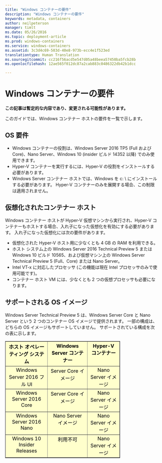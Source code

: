 ```yaml
---
title: "Windows コンテナーの要件"
description: "Windows コンテナーの要件"
keywords: metadata, containers
author: neilpeterson
manager: timlt
ms.date: 05/26/2016
ms.topic: deployment-article
ms.prod: windows-containers
ms.service: windows-containers
ms.assetid: 3c3d4c69-503d-40e8-973b-ecc4e1f523ed
translationtype: Human Translation
ms.sourcegitcommit: cc216f56acd5e547d05a48beea57450ba5fcb28b
ms.openlocfilehash: 12ae565f012dc87a2cab883c0486322db42b1dcc

---
```


# Windows コンテナーの要件

**この記事は暫定的な内容であり、変更される可能性があります。** 

このガイドでは、Windows コンテナー ホストの要件を一覧で示します。

## OS 要件

- Windows コンテナーの役割は、Windows Server 2016 TP5 (Full および Core)、Nano Server、Windows 10 (insider ビルド 14352 以降) でのみ使用できます。
- Hyper-V コンテナーを実行するには、Hyper-V の役割をインストールする必要があります。
- Windows Server コンテナー ホストでは、Windows を c: \\ にインストールする必要があります。 Hyper-V コンテナーのみを展開する場合、この制限は適用されません。

## 仮想化されたコンテナー ホスト

Windows コンテナー ホストが Hyper-V 仮想マシンから実行され、Hyper-V コンテナーもホストする場合、入れ子になった仮想化を有効にする必要があります。 入れ子になった仮想化には次の要件があります。

- 仮想化された Hyper-V ホスト用に少なくとも 4 GB の RAM を利用できる。
- ホスト システム上の Windows Server 2016 Technical Preview 5 または Windows 10 ビルド 10565、および仮想マシン上の Windows Server Technical Preview 5 (Full、Core) または Nano Server。
- Intel VT-x に対応したプロセッサ (この機能は現在 Intel プロセッサのみで使用可能です)。
- コンテナー ホスト VM には、少なくとも 2 つの仮想プロセッサも必要になります。

## サポートされる OS イメージ

Windows Server Technical Preview 5 は、Windows Server Core と Nano Server という 2 つのコンテナー OS イメージで提供されます。 一部の構成は、どちらの OS イメージもサポートしていません。 サポートされている構成を次の表に示します。

<table border="1" style="background-color:FFFFCC;border-collapse:collapse;border:1px solid FFCC00;color:000000;width:75%" cellpadding="5" cellspacing="5">
<thead>
<tr valign="top">
<th><center>ホスト オペレーティング システム</center></th>
<th><center>Windows Server コンテナー</center></th>
<th><center>Hyper-V コンテナー</center></th>
</tr>
</thead>
<tbody>
<tr valign="top">
<td><center>Windows Server 2016 フル UI</center></td>
<td><center>Server Core イメージ</center></td>
<td><center>Nano Server イメージ</center></td>
</tr>
<tr valign="top">
<td><center>Windows Server 2016 Core</center></td>
<td><center>Server Core イメージ</center></td>
<td><center> Nano Server イメージ</center></td>
</tr>
<tr valign="top">
<td><center>Windows Server 2016 Nano</center></td>
<td><center> Nano Server イメージ</center></td>
<td><center>Nano Server イメージ</center></td>
</tr>
<tr valign="top">
<td><center>Windows 10 Insider Releases</center></td>
<td><center>利用不可</center></td>
<td><center>Nano Server イメージ</center></td>
</tr>
</tbody>
</table>



<!--HONumber=Jun16_HO4-->


